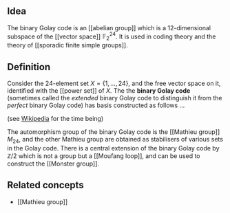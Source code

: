## Idea

The binary Golay code is an [[abelian group]] which is a 12-dimensional subspace of the [[vector space]] $\mathbb{F}_2^{24}$. It is used in coding theory and the theory of [[sporadic finite simple groups]].

## Definition

Consider the 24-element set $X = \{1,\ldots,24\}$, and the free vector space on it, identified with the [[power set]] of $X$. The the **binary Golay code** (sometimes called the _extended_ binary Golay code to distinguish it from the _perfect_ binary Golay code) has basis constructed as follows ...

(see [Wikipedia](http://en.wikipedia.org/wiki/Binary_Golay_code) for the time being)

The automorphism group of the binary Golay code is the [[Mathieu group]] $M_{24}$, and the other Mathieu group are obtained as stabilisers of various sets in the Golay code. There is a central extension of the binary Golay code by $\mathbb{Z}/2$ which is not a group but a [[Moufang loop]], and can be used to construct the [[Monster group]].


## Related concepts

* [[Mathieu group]]

